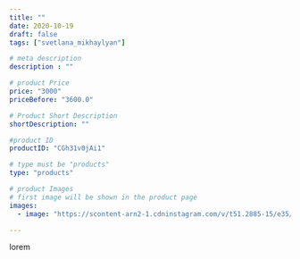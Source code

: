```yaml
---
title: ""
date: 2020-10-19
draft: false
tags: ["svetlana_mikhaylyan"]

# meta description
description : ""

# product Price
price: "3000"
priceBefore: "3600.0"

# Product Short Description
shortDescription: ""

#product ID
productID: "CGh31v0jAi1"

# type must be "products"
type: "products"

# product Images
# first image will be shown in the product page
images:
  - image: "https://scontent-arn2-1.cdninstagram.com/v/t51.2885-15/e35/121825713_186294259727378_629993130497946517_n.jpg?se=7&tp=1&_nc_ht=scontent-arn2-1.cdninstagram.com&_nc_cat=102&_nc_ohc=drdg9FjbuQkAX8njo-T&oh=448e1144e1f35ad4d712c6506ed18c1e&oe=6073BBC7&ig_cache_key=MjQyMzQ2MzY2MDUzOTg3MzQ2MQ%3D%3D.2"

---
```

lorem
